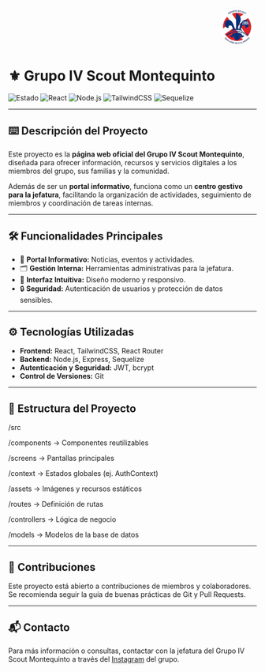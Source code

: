 <p align="right">
  <img src="./src/assets/logoIV.jpeg" alt="Logo Grupo IV Scout Montequinto" width="80" style="border-radius:50%;" />
</p>

# ⚜️ Grupo IV Scout Montequinto

![Estado](https://img.shields.io/badge/Estado-Desarrollo-yellow?style=for-the-badge)
![React](https://img.shields.io/badge/Frontend-React-blue?style=for-the-badge&logo=react)
![Node.js](https://img.shields.io/badge/Backend-Node.js-green?style=for-the-badge&logo=node.js)
![TailwindCSS](https://img.shields.io/badge/Estilo-TailwindCSS-purple?style=for-the-badge&logo=tailwind-css)
![Sequelize](https://img.shields.io/badge/ORM-Sequelize-lightgrey?style=for-the-badge)

---

## ⌨️ Descripción del Proyecto

Este proyecto es la **página web oficial del Grupo IV Scout Montequinto**, diseñada para ofrecer información, recursos y servicios digitales a los miembros del grupo, sus familias y la comunidad.  

Además de ser un **portal informativo**, funciona como un **centro gestivo para la jefatura**, facilitando la organización de actividades, seguimiento de miembros y coordinación de tareas internas.

---

## 🛠️ Funcionalidades Principales

- 📰 **Portal Informativo:** Noticias, eventos y actividades.  
- 🗂 **Gestión Interna:** Herramientas administrativas para la jefatura.  
- 📱 **Interfaz Intuitiva:** Diseño moderno y responsivo.  
- 🔒 **Seguridad:** Autenticación de usuarios y protección de datos sensibles.  

---

## ⚙️ Tecnologías Utilizadas

- **Frontend:** React, TailwindCSS, React Router  
- **Backend:** Node.js, Express, Sequelize  
- **Autenticación y Seguridad:** JWT, bcrypt  
- **Control de Versiones:** Git  

---

## 📂 Estructura del Proyecto

/src

/components → Componentes reutilizables

/screens → Pantallas principales

/context → Estados globales (ej. AuthContext)

/assets → Imágenes y recursos estáticos

/routes → Definición de rutas

/controllers → Lógica de negocio

/models → Modelos de la base de datos

---

## 🤝 Contribuciones

Este proyecto está abierto a contribuciones de miembros y colaboradores. Se recomienda seguir la guía de buenas prácticas de Git y Pull Requests.

---

## 📬 Contacto

Para más información o consultas, contactar con la jefatura del Grupo IV Scout Montequinto a través del [Instagram](https://www.instagram.com/scoutsmonte5) del grupo.
